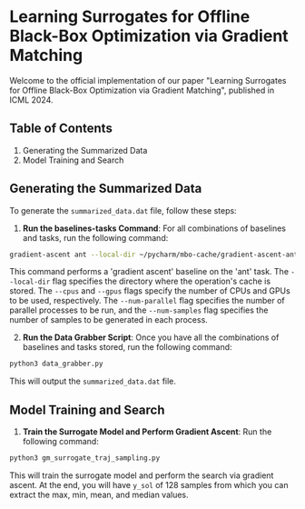 # Learning Surrogates for Offline Black-Box Optimization via Gradient Matching

Welcome to the official implementation of our paper "Learning Surrogates for Offline Black-Box Optimization via Gradient Matching", published in ICML 2024.

## Table of Contents
1. Generating the Summarized Data
2. Model Training and Search

## Generating the Summarized Data

To generate the `summarized_data.dat` file, follow these steps:

1. **Run the baselines-tasks Command**: For all combinations of baselines and tasks, run the following command:
```bash
gradient-ascent ant --local-dir ~/pycharm/mbo-cache/gradient-ascent-ant --cpus 16 --gpus 2 --num-parallel 4 --num-samples 4
```

This command performs a 'gradient ascent' baseline on the 'ant' task. The `--local-dir` flag specifies the directory where the operation's cache is stored. The `--cpus` and `--gpus` flags specify the number of CPUs and GPUs to be used, respectively. The `--num-parallel` flag specifies the number of parallel processes to be run, and the `--num-samples` flag specifies the number of samples to be generated in each process.

2. **Run the Data Grabber Script**: Once you have all the combinations of baselines and tasks stored, run the following command:

```bash
python3 data_grabber.py
```

This will output the `summarized_data.dat` file.

## Model Training and Search

1. **Train the Surrogate Model and Perform Gradient Ascent**: Run the following command:

```bash
python3 gm_surrogate_traj_sampling.py
```

This will train the surrogate model and perform the search via gradient ascent. At the end, you will have `y_sol` of 128 samples from which you can extract the max, min, mean, and median values.
